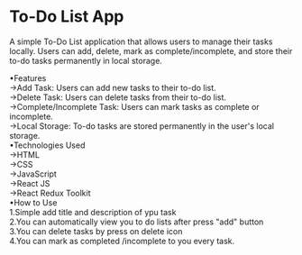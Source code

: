 # To-Do List App


A simple To-Do List application that allows users to manage their tasks locally. Users can add, delete, mark as complete/incomplete, and store their to-do tasks permanently in local storage.

•Features<br>
→Add Task: Users can add new tasks to their to-do list.<br>
→Delete Task: Users can delete tasks from their to-do list.<br>
→Complete/Incomplete Task: Users can mark tasks as complete or incomplete.<br>
→Local Storage: To-do tasks are stored permanently in the user's local storage.<br>
•Technologies Used<br>
→HTML<br>
→CSS<br>
→JavaScript<br>
→React JS<br>
→React Redux Toolkit<br>
•How to Use<br>
1.Simple add title and description of ypu task<br>
2.You can automatically view you to do lists after press "add" button<br>
3.You can delete tasks by press on delete icon<br>
4.You can mark as completed /incomplete to you every task.
